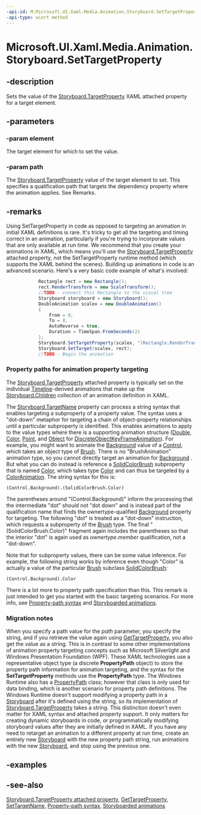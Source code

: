 ```yaml
---
-api-id: M:Microsoft.UI.Xaml.Media.Animation.Storyboard.SetTargetProperty(Microsoft.UI.Xaml.Media.Animation.Timeline,System.String)
-api-type: winrt method
---
```


<!-- Method syntax
public void SetTargetProperty(Windows.UI.Xaml.Media.Animation.Timeline element, System.String path)
-->

# Microsoft.UI.Xaml.Media.Animation.Storyboard.SetTargetProperty

## -description
Sets the value of the [Storyboard.TargetProperty](storyboard_targetproperty.md) XAML attached property for a target element.

## -parameters
### -param element
The target element for which to set the value.

### -param path
The [Storyboard.TargetProperty](storyboard_targetproperty.md) value of the target element to set. This specifies a qualification path that targets the dependency property where the animation applies. See Remarks.

## -remarks
Using SetTargetProperty in code as opposed to targeting an animation in initial XAML definitions is rare. It's tricky to get all the targeting and timing correct in an animation, particularly if you're trying to incorporate values that are only available at run time. We recommend that you create your animations in XAML, which means you'll use the [Storyboard.TargetProperty](storyboard_targetproperty.md) attached property, not the SetTargetProperty runtime method (which supports the XAML behind the scenes). Building up animations in code is an advanced scenario. Here's a very basic code example of what's involved:
```csharp
            Rectangle rect = new Rectangle();
            rect.RenderTransform = new ScaleTransform();
            //TODO - connect this Rectangle to the visual tree
            Storyboard storyboard = new Storyboard();
            DoubleAnimation scalex = new DoubleAnimation()
            {
                From = 0,
                To = 8,
                AutoReverse = true,
                Duration = TimeSpan.FromSeconds(2)
            };
            Storyboard.SetTargetProperty(scalex, "(Rectangle.RenderTransform).(ScaleTransform.ScaleX)");
            Storyboard.SetTarget(scalex, rect);
            //TODO - Begin the animation
```



### Property paths for animation property targeting

The [Storyboard.TargetProperty](storyboard_targetproperty.md) attached property is typically set on the individual [Timeline](timeline.md)-derived animations that make up the [Storyboard.Children](storyboard_children.md) collection of an animation definition in XAML.

The [Storyboard.TargetName](storyboard_targetname.md) property can process a string syntax that enables targeting a subproperty of a property value. The syntax uses a "dot-down" metaphor for targeting a chain of object-property relationships until a particular subproperty is identified. This enables animations to apply to the value types where there is a supporting animation structure ([Double](/dotnet/api/system.double?view=dotnet-uwp-10.0&preserve-view=true), [Color](/uwp/api/windows.ui.color), [Point](/windows/desktop/api/windows.foundation/ns-windows-foundation-point), and [Object](/dotnet/api/system.object?view=dotnet-uwp-10.0&preserve-view=true) for [DiscreteObjectKeyFrameAnimation](discreteobjectkeyframe_discreteobjectkeyframe_1221375020.md)). For example, you might want to animate the [Background](../microsoft.ui.xaml.controls/control_background.md) value of a [Control](../microsoft.ui.xaml.controls/control.md), which takes an object type of [Brush](../microsoft.ui.xaml.media/brush.md). There is no "BrushAnimation" animation type, so you cannot directly target an animation for [Background](../microsoft.ui.xaml.controls/control_background.md) . But what you can do instead is reference a [SolidColorBrush](../microsoft.ui.xaml.media/solidcolorbrush.md) subproperty that is named [Color](../microsoft.ui.xaml.media/solidcolorbrush_color.md), which takes type [Color](/uwp/api/windows.ui.color) and can thus be targeted by a [ColorAnimation](coloranimation.md). The string syntax for this is:

```xaml
(Control.Background).(SolidColorBrush.Color)
```

The parentheses around "(Control.Background)" inform the processing that the intermediate "dot" should not "dot down" and is instead part of the qualification name that finds the ownertype-qualified [Background](../microsoft.ui.xaml.controls/control_background.md) property for targeting. The following "dot" is treated as a "dot-down" instruction, which requests a subproperty of the [Brush](../microsoft.ui.xaml.media/brush.md) type. The final "(SolidColorBrush.Color)" fragment again includes the parentheses so that the interior "dot" is again used as *ownertype.member* qualification, not a "dot-down".

Note that for subproperty values, there can be some value inference. For example, the following string works by inference even though "Color" is actually a value of the particular [Brush](../microsoft.ui.xaml.media/brush.md) subclass [SolidColorBrush](../microsoft.ui.xaml.media/solidcolorbrush.md):

```xaml
(Control.Background).Color
```

There is a lot more to property path specification than this. This remark is just intended to get you started with the basic targeting scenarios. For more info, see [Property-path syntax](/windows/uwp/xaml-platform/property-path-syntax) and [Storyboarded animations](/windows/uwp/graphics/storyboarded-animations).

### Migration notes

When you specify a path value for the *path* parameter, you specify the string, and if you retrieve the value again using [GetTargetProperty](storyboard_gettargetproperty_428014327.md), you also get the value as a string. This is in contrast to some other implementations of animation property targeting concepts such as Microsoft Silverlight and Windows Presentation Foundation (WPF). These XAML technologies use a representative object type (a discrete **PropertyPath** object) to store the property path information for animation targeting, and the syntax for the **SetTargetProperty** methods use the **PropertyPath** type. The Windows Runtime also has a [PropertyPath](../microsoft.ui.xaml/propertypath.md) class; however that class is only used for data binding, which is another scenario for property path definitions. The Windows Runtime doesn't support modifying a property path in a [Storyboard](storyboard.md) after it's defined using the string, so its implementation of [Storyboard.TargetProperty](storyboard_targetproperty.md) takes a string. This distinction doesn't even matter for XAML syntax and attached property support. It only matters for creating dynamic storyboards in code, or programmatically modifying storyboard values after they are initially defined in XAML. If you have any need to retarget an animation to a different property at run time, create an entirely new [Storyboard](storyboard.md) with the new property path string, run animations with the new [Storyboard](storyboard.md), and stop using the previous one.

## -examples

## -see-also
[Storyboard.TargetProperty attached property](/windows/winui/api/microsoft.ui.xaml.media.animation.storyboard#xaml-attached-properties), [GetTargetProperty](storyboard_gettargetproperty_428014327.md), [SetTargetName](storyboard_settargetname_317263893.md), [Property-path syntax](/windows/uwp/xaml-platform/property-path-syntax), [Storyboarded animations](/windows/uwp/graphics/storyboarded-animations)
